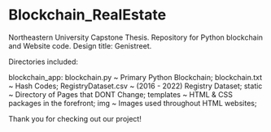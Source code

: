 # Blockchain_RealEstate

Northeastern University Capstone Thesis.
Repository for Python blockchain and Website code.
Design title: Genistreet.

Directories included:

blockchain_app:
	blockchain.py ~ Primary Python Blockchain;
    blockchain.txt ~ Hash Codes;
    RegistryDataset.csv ~ (2016 - 2022) Registry Dataset;
    static ~ Directory of Pages that DONT Change;
        templates ~ HTML & CSS packages in the forefront;
        img ~ Images used throughout HTML websites;

Thank you for checking out our project!
